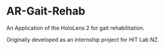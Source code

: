 # AR-Gait-Rehab
An Application of the HoloLens 2 for gait rehabilitation.

Originally developed as an internship project for HIT Lab NZ.

